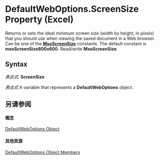 
# DefaultWebOptions.ScreenSize Property (Excel)

Returns or sets the ideal minimum screen size (width by height, in pixels) that you should use when viewing the saved document in a Web browser. Can be one of the  **[MsoScreenSize](http://msdn.microsoft.com/library/d5057fda-954a-819d-682f-75b8443c6f3d%28Office.15%29.aspx)** constants. The default constant is **msoScreenSize800x600**. Read/write **MsoScreenSize**.


## Syntax

 _表达式_. **ScreenSize**

 _表达式_ A variable that represents a **DefaultWebOptions** object.


## 另请参阅


#### 概念


[DefaultWebOptions Object](5bd1d870-e8d9-cac1-d7a7-3aeaf7c4c3cd.md)
#### 其他资源


[DefaultWebOptions Object Members](http://msdn.microsoft.com/library/52db1398-01d8-eba5-772f-2923fdc89f5b%28Office.15%29.aspx)